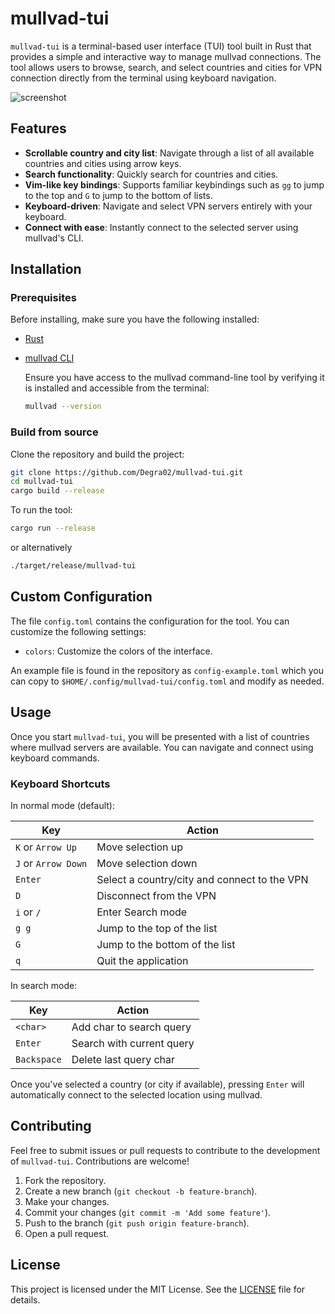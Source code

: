 # mullvad-tui

`mullvad-tui` is a terminal-based user interface (TUI) tool built in Rust that provides a simple and interactive way to manage mullvad connections. The tool allows users to browse, search, and select countries and cities for VPN connection directly from the terminal using keyboard navigation.

![screenshot](./screenshot.jpg)

## Features

- **Scrollable country and city list**: Navigate through a list of all available countries and cities using arrow keys.
- **Search functionality**: Quickly search for countries and cities.
- **Vim-like key bindings**: Supports familiar keybindings such as `gg` to jump to the top and `G` to jump to the bottom of lists.
- **Keyboard-driven**: Navigate and select VPN servers entirely with your keyboard.
- **Connect with ease**: Instantly connect to the selected server using mullvad's CLI.

## Installation

### Prerequisites

Before installing, make sure you have the following installed:

- [Rust](https://www.rust-lang.org/tools/install)
- [mullvad CLI](https://mullvad.com/download/linux/)

  Ensure you have access to the mullvad command-line tool by verifying it is installed and accessible from the terminal:

  ```bash
  mullvad --version
  ```

### Build from source

Clone the repository and build the project:

```bash
git clone https://github.com/Degra02/mullvad-tui.git
cd mullvad-tui
cargo build --release
```

To run the tool:

```bash
cargo run --release
```

or alternatively

```bash
./target/release/mullvad-tui
```

## Custom Configuration

The file `config.toml` contains the configuration for the tool. You can customize the following settings:

- `colors`: Customize the colors of the interface.

An example file is found in the repository as `config-example.toml` which you can copy to `$HOME/.config/mullvad-tui/config.toml` and modify as needed.

## Usage

Once you start `mullvad-tui`, you will be presented with a list of countries where mullvad servers are available. You can navigate and connect using keyboard commands.

### Keyboard Shortcuts

In normal mode (default):

| Key                 | Action                                       |
| ------------------- | -------------------------------------------- |
| `K` or `Arrow Up`   | Move selection up                            |
| `J` or `Arrow Down` | Move selection down                          |
| `Enter`             | Select a country/city and connect to the VPN |
| `D`                 | Disconnect from the VPN                      |
| `i` or `/`          | Enter Search mode                            |
| `g g`               | Jump to the top of the list                  |
| `G`                 | Jump to the bottom of the list               |
| `q`                 | Quit the application                         |

In search mode:

| Key         | Action                    |
| ----------- | ------------------------- |
| `<char>`    | Add char to search query  |
| `Enter`     | Search with current query |
| `Backspace` | Delete last query char    |

Once you've selected a country (or city if available), pressing `Enter` will automatically connect to the selected location using mullvad.

## Contributing

Feel free to submit issues or pull requests to contribute to the development of `mullvad-tui`. Contributions are welcome!

1. Fork the repository.
2. Create a new branch (`git checkout -b feature-branch`).
3. Make your changes.
4. Commit your changes (`git commit -m 'Add some feature'`).
5. Push to the branch (`git push origin feature-branch`).
6. Open a pull request.

## License

This project is licensed under the MIT License. See the [LICENSE](LICENSE) file for details.
